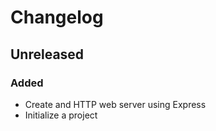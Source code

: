 # Changelog

## Unreleased

### Added

- Create and HTTP web server using Express
- Initialize a project 